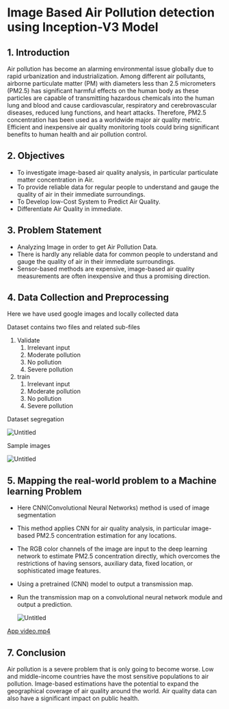 # Image Based Air Pollution detection using Inception-V3 Model

## 1. Introduction

Air pollution has become an alarming environmental issue globally due to rapid urbanization and industrialization. Among different air pollutants, airborne particulate matter (PM) with diameters less than 2.5 micrometers (PM2.5) has significant harmful effects on the human body as these particles are capable of transmitting hazardous chemicals into the human lung and blood and cause cardiovascular, respiratory and cerebrovascular diseases, reduced lung functions, and heart attacks. Therefore, PM2.5 concentration has been used as a worldwide major air quality metric. Efficient and inexpensive air quality monitoring tools could bring significant benefits to human health and air pollution control.

## 2. Objectives

- To investigate image-based air quality analysis, in particular particulate matter concentration in Air.
- To provide reliable data for regular people to understand and gauge the quality of air in their immediate surroundings.
- To Develop low-Cost System to Predict Air Quality.
- Differentiate Air Quality in immediate.

## 3. Problem Statement

- Analyzing Image in order to get Air Pollution Data.
- There is hardly any reliable data for common people to understand and gauge the quality of air in their immediate surroundings.
- Sensor-based methods are expensive, image-based air quality measurements are often inexpensive and thus a promising direction.

## 4. **Data Collection and Preprocessing**

Here we have used google images and locally collected data

Dataset contains two files and related sub-files

1. Validate
    1. Irrelevant input
    2. Moderate pollution
    3. No pollution
    4. Severe pollution
2. train
    1. Irrelevant input
    2. Moderate pollution
    3. No pollution
    4. Severe pollution
    
Dataset segregation

![Untitled](https://s3-us-west-2.amazonaws.com/secure.notion-static.com/e23afb5d-8530-4b15-b34a-f41ccba8f784/Untitled.png)

Sample images

![Untitled](https://s3-us-west-2.amazonaws.com/secure.notion-static.com/ff3a9150-d1ce-4958-8cbc-8041db01d8ab/Untitled.png)

## 5. Mapping the real-world problem to a Machine learning Problem

- Here CNN(Convolutional Neural Networks) method is used of image segmentation
- This method applies CNN for air quality analysis, in particular image-based PM2.5 concentration estimation for any locations.
- The RGB color channels of the image are input to the deep learning network to estimate PM2.5 concentration directly, which overcomes the restrictions of having sensors, auxiliary data, fixed location, or sophisticated image features.
- Using a pretrained (CNN) model to output a transmission map.
- Run the transmission map on a convolutional neural network module and output a prediction.

  ![Untitled](https://s3-us-west-2.amazonaws.com/secure.notion-static.com/3f808056-680d-47e6-ad61-c822370a0342/Untitled.png)

[App video.mp4](https://s3-us-west-2.amazonaws.com/secure.notion-static.com/37b7b46b-1156-43ee-a0ea-380b3ddb7454/App_video.mp4)

## 7. Conclusion

Air pollution is a severe problem that is only going to become worse. Low and middle-income countries have the most sensitive populations to air pollution. Image-based estimations have the potential to expand the geographical coverage of air quality around the world. Air quality data can also have a significant impact on public health.
